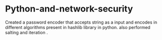 # Python-and-network-security

Created a password encoder that accepts string as a input and encodes in different algorithms present in hashlib library in python.
also performed salting and iteration .
